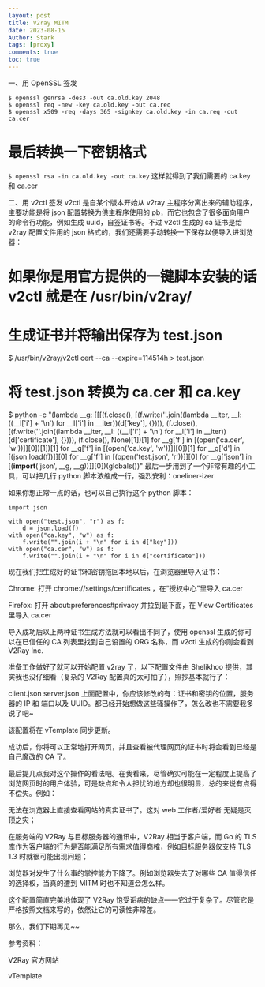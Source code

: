 ```yaml
---
layout: post
title: V2ray MITM
date: 2023-08-15
Author: Stark 
tags: [proxy]
comments: true
toc: true
---
```


一、用 OpenSSL 签发
```
$ openssl genrsa -des3 -out ca.old.key 2048
$ openssl req -new -key ca.old.key -out ca.req
$ openssl x509 -req -days 365 -signkey ca.old.key -in ca.req -out ca.cer
```
# 最后转换一下密钥格式
`$ openssl rsa -in ca.old.key -out ca.key`
这样就得到了我们需要的 ca.key 和 ca.cer

二、用 v2ctl 签发
v2ctl 是自某个版本开始从 v2ray 主程序分离出来的辅助程序，主要功能是将 json 配置转换为供主程序使用的 pb，而它也包含了很多面向用户的命令行功能，例如生成 uuid，自签证书等。不过 v2ctl 生成的 ca 证书是给 v2ray 配置文件用的 json 格式的，我们还需要手动转换一下保存以便导入进浏览器：

# 如果你是用官方提供的一键脚本安装的话 v2ctl 就是在 /usr/bin/v2ray/
# 生成证书并将输出保存为 test.json
$ /usr/bin/v2ray/v2ctl cert --ca --expire=114514h > test.json
# 将 test.json 转换为 ca.cer 和 ca.key
$ python -c "(lambda __g: [[[(f.close(), [(f.write(''.join((lambda __iter, __l: ((__l['i'] + '\n') for __l['i'] in __iter))(d['key'], {}))), (f.close(), [(f.write(''.join((lambda __iter, __l: ((__l['i'] + '\n') for __l['i'] in __iter))(d['certificate'], {}))), (f.close(), None)[1])[1] for __g['f'] in [(open('ca.cer', 'w'))]][0])[1])[1] for __g['f'] in [(open('ca.key', 'w'))]][0])[1] for __g['d'] in [(json.load(f))]][0] for __g['f'] in [(open('test.json', 'r'))]][0] for __g['json'] in [(__import__('json', __g, __g))]][0])(globals())"
最后一步用到了一个非常有趣的小工具，可以把几行 python 脚本浓缩成一行，强烈安利：oneliner-izer

如果你想正常一点的话，也可以自己执行这个 python 脚本：
```
import json

with open("test.json", "r") as f:
    d = json.load(f)
with open("ca.key", "w") as f:
    f.write("".join(i + "\n" for i in d["key"]))
with open("ca.cer", "w") as f:
    f.write("".join(i + "\n" for i in d["certificate"]))
```
现在我们把生成好的证书和密钥拖回本地以后，在浏览器里导入证书：

Chrome: 打开 chrome://settings/certificates ，在“授权中心”里导入 ca.cer

Firefox: 打开 about:preferences#privacy 并拉到最下面，在 View Certificates 里导入 ca.cer

导入成功后以上两种证书生成方法就可以看出不同了，使用 openssl 生成的你可以在已信任的 CA 列表里找到自己设置的 ORG 名称，而 v2ctl 生成的你则会看到 V2Ray Inc.

准备工作做好了就可以开始配置 v2ray 了，以下配置文件由 Shelikhoo 提供，其实我也没仔细看（复杂的 V2Ray 配置真的太可怕了），照抄基本就行了：

client.json
server.json
上面配置中，你应该修改的有：证书和密钥的位置，服务器的 IP 和 端口以及 UUID。都已经开始想做这些骚操作了，怎么改也不需要我多说了吧~

该配置将在 vTemplate 同步更新。

成功后，你将可以正常地打开网页，并且查看被代理网页的证书时将会看到已经是自己魔改的 CA 了。

最后提几点我对这个操作的看法吧。在我看来，尽管确实可能在一定程度上提高了浏览网页时的用户体验，可是缺点和令人担忧的地方却也很明显，总的来说有点得不偿失。例如：

无法在浏览器上直接查看网站的真实证书了。这对 web 工作者/爱好者 无疑是灭顶之灾；

在服务端的 V2Ray 与目标服务器的通讯中，V2Ray 相当于客户端，而 Go 的 TLS 库作为客户端的行为是否能满足所有需求值得商榷，例如目标服务器仅支持 TLS 1.3 时就很可能出现问题；

浏览器对发生了什么事的掌控能力下降了。例如浏览器失去了对哪些 CA 值得信任的选择权，当真的遭到 MITM 时也不知道会怎么样。

这个配置简直完美地体现了 V2Ray 饱受诟病的缺点——它过于复杂了。尽管它是严格按照文档来写的，依然让它的可读性非常差。

那么，我们下期再见~~

参考资料：

V2Ray 官方网站

vTemplate
